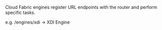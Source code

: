 Cloud Fabric engines register URL endpoints with the router and perform specific tasks.

e.g.
/engines/xdi -> XDI Engine
